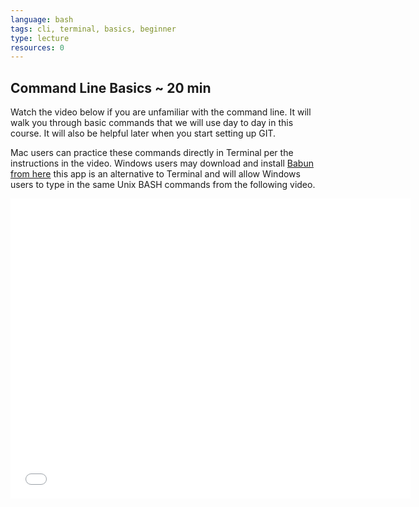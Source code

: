 ```yaml
---
language: bash
tags: cli, terminal, basics, beginner
type: lecture
resources: 0
---
```


## Command Line Basics ~ 20 min

Watch the video below if you are unfamiliar with the command line. It will walk you through basic commands that we will use day to day in this course. It will also be helpful later when you start setting up GIT.

Mac users can practice these commands directly in Terminal per the instructions in the video. Windows users may download and install [Babun from here](http://babun.github.io/) this app is an alternative to Terminal and will allow Windows users to type in the same Unix BASH commands from the following video.

<iframe width="640" height="480" src="//www.youtube-nocookie.com/embed/s5S_2BdrMJE?rel=0" frameborder="0" allowfullscreen></iframe>
